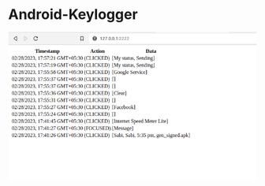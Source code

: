 # Android-Keylogger

<p> </p>
<img src="Screenshot from 2023-02-28 18-04-24.png" alt="Sorry " weight="50%" height="50%">

